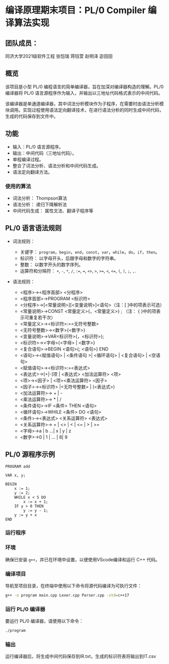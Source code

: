 # 编译原理期末项目：PL/0 Compiler 编译算法实现
## 团队成员：

同济大学2021级软件工程
张恺瑞 蒋钰萱 赵明泽 宓田田

## 概览

该项目是小型 PL/0 编程语言的简单编译器，旨在加深对编译器构造的理解。PL/0 编译器将 PL/0 语言源程序作为输入，并输出以三地址代码格式表示的中间代码。

该编译器是单通道编译器，其中词法分析模块作为子程序，在需要时由语法分析模块调用。实现过程使用语法定向翻译技术，在进行语法分析的同时生成中间代码，生成的代码保存到文件中。

## 功能

- 输入：PL/0 语言源程序。
- 输出：中间代码（三地址代码）。
- 单程编译过程。
- 整合了词法分析、语法分析和中间代码生成。
- 语法定向翻译方法。

### 使用的算法

- 词法分析： Thompson算法
- 语法分析： 递归下降解析法
- 中间代码生成： 属性⽂法、翻译⼦程序等

## PL/0 语言语法规则

- 词法规则：
    - 关键字： `program`，`begin`，`end`，`const`，`var`，`while`，`do`，`if`，`then`。
    - 标识符： 以字母开头，后跟字母和数字的字符串。
    - 整数： 以数字开头的数字序列。
    - 运算符和分隔符： `+`, `-`, `*`, `/`, `:=`, `=`, `<>`, `>`, `>=`, `<`, `<=`, `(`, `)`, `;`, `,`.

- 语法规则：
    - <程序>→<程序⾸部> <分程序>
    - <程序⾸部>→PROGRAM <标识符>
    - <分程序>→[<常量说明>][<变量说明>]<语句>（注：[ ]中的项表⽰可选）
    - <常量说明>→CONST <常量定义>{，<常量定义>} ; （注： { }中的项表⽰可重复若⼲次）
    - <常量定义>→<标识符>:=<⽆符号整数>
    - <⽆符号整数>→<数字>{<数字>}
    - <变量说明>→VAR<标识符>{，<标识符>};
    - <标识符>→<字⺟>{<字⺟> | <数字>}
    - <复合语句>→BEGIN <语句>{; <语句>} END
    - <语句>→<赋值语句> | <条件语句 >| <循环语句> | <复合语句> | <空语句>
    - <赋值语句>→<标识符>:=<表达式>
    - <表达式>→[+|-]项 | <表达式> <加法运算符> <项>
    - <项>→<因⼦> | <项><乘法运算符> <因⼦>
    - <因⼦>→<标识符> |<⽆符号整数> | (<表达式>)
    - <加法运算符>→ + | -
    - <乘法运算符>→ * | /
    - <条件语句>→IF <条件> THEN <语句>
    - <循环语句>→WHILE <条件> DO <语句>
    - <条件>→<表达式> <关系运算符> <表达式>
    - <关系运算符>→ = | <> | < | <= | > | >=
    - <字⺟>→a | b …| x | y | z
    - <数字>→0 | 1 | … | 8| 9

## PL/0 源程序示例

```
PROGRAM add

VAR x, y;

BEGIN
    x := 1;
    y := 2;
    WHILE x < 5 DO
        x := x + 1;
    IF y > 0 THEN
        y := y - 1;
    y := y + x
END
```

### 运行程序

### 环境

确保已安装 `g++`，并已在环境中设置，以便使用VScode编译和运行 C++ 代码。

### 编译项目

导航至项目目录，在终端中使用以下命令将源代码编译为可执行文件：

```sh
g++ -o program main.cpp Lexer.cpp Parser.cpp -std=c++17
```

### 运行 PL/0 编译器

要运行 PL/0 编译器，请使用以下命令：

```sh
./program
```


### 输出

运行编译器后，将生成中间代码保存到IR.txt，生成的标识符表将输出到IT.csv
